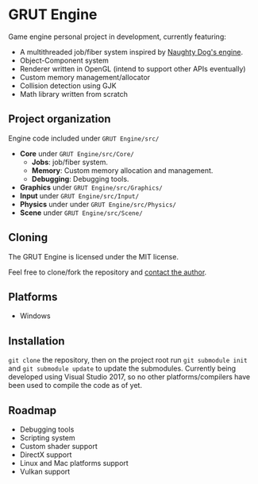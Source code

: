 # GRUT Engine

Game engine personal project in development, currently featuring:
* A multithreaded job/fiber system inspired by [Naughty Dog's engine](https://www.gdcvault.com/play/1022186/Parallelizing-the-Naughty-Dog-Engine).
* Object-Component system
* Renderer written in OpenGL (intend to support other APIs eventually)
* Custom memory management/allocator
* Collision detection using GJK
* Math library written from scratch

## Project organization
Engine code included under `GRUT Engine/src/`

* **Core** under `GRUT Engine/src/Core/`
  - **Jobs**: job/fiber system.
  - **Memory**: Custom memory allocation and management.
  - **Debugging**: Debugging tools.
* **Graphics** under `GRUT Engine/src/Graphics/`
* **Input** under `GRUT Engine/src/Input/`
* **Physics** under under `GRUT Engine/src/Physics/`
* **Scene** under `GRUT Engine/src/Scene/`

## Cloning
The GRUT Engine is licensed under the MIT license.

Feel free to clone/fork the repository and [contact the author](https://github.com/lggmonclar).

## Platforms
* Windows

## Installation
`git clone` the repository, then on the project root run `git submodule init` and `git submodule update` to update the submodules. Currently being developed using Visual Studio 2017, so no other platforms/compilers have been used to compile the code as of yet.

## Roadmap
* Debugging tools
* Scripting system
* Custom shader support
* DirectX support
* Linux and Mac platforms support
* Vulkan support
